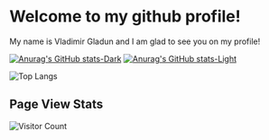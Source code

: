 # Welcome to my github profile!

My name is Vladimir Gladun and I am glad to see you on my profile!

[![Anurag's GitHub stats-Dark](https://github-readme-stats.vercel.app/api?username=GladunVladimir&show_icons=true&theme=dark#gh-dark-mode-only)](https://github.com/anuraghazra/github-readme-stats#gh-dark-mode-only)
[![Anurag's GitHub stats-Light](https://github-readme-stats.vercel.app/api?username=gladunVladimir&show_icons=true&theme=default#gh-light-mode-only)](https://github.com/anuraghazra/github-readme-stats#gh-light-mode-only)


![Top Langs](https://github-readme-stats.vercel.app/api/top-langs/?username=anuraghazra&hide_progress=true)



## Page View Stats
![Visitor Count](https://profile-counter.glitch.me/{GladunVladimir}/count.svg)
